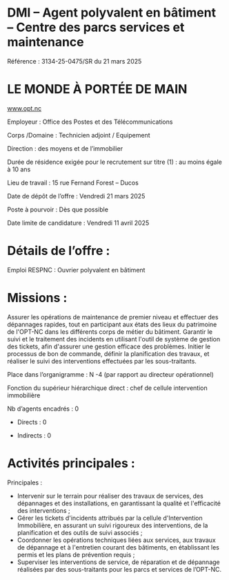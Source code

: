# DMI – Agent polyvalent en bâtiment – Centre des parcs services et maintenance

Référence : 3134-25-0475/SR du 21 mars 2025

# LE MONDE À PORTÉE DE MAIN

www.opt.nc

Employeur : Office des Postes et des Télécommunications

Corps /Domaine : Technicien adjoint / Equipement

Direction : des moyens et de l’immobilier

Durée de résidence exigée pour le recrutement sur titre (1) : au moins égale à 10 ans

Lieu de travail : 15 rue Fernand Forest – Ducos

Date de dépôt de l’offre : Vendredi 21 mars 2025

Poste à pourvoir : Dès que possible

Date limite de candidature : Vendredi 11 avril 2025

# Détails de l’offre :

Emploi RESPNC : Ouvrier polyvalent en bâtiment

# Missions :

Assurer les opérations de maintenance de premier niveau et effectuer des dépannages rapides, tout en participant aux états des lieux du patrimoine de l'OPT-NC dans les différents corps de métier du bâtiment. Garantir le suivi et le traitement des incidents en utilisant l'outil de système de gestion des tickets, afin d'assurer une gestion efficace des problèmes. Initier le processus de bon de commande, définir la planification des travaux, et réaliser le suivi des interventions effectuées par les sous-traitants.

Place dans l’organigramme : N -4 (par rapport au directeur opérationnel)

Fonction du supérieur hiérarchique direct : chef de cellule intervention immobilière

Nb d’agents encadrés : 0

- Directs : 0

- Indirects : 0

# Activités principales :

Principales :

- Intervenir sur le terrain pour réaliser des travaux de services, des dépannages et des installations, en garantissant la qualité et l'efficacité des interventions ;
- Gérer les tickets d'incidents attribués par la cellule d'Intervention Immobilière, en assurant un suivi rigoureux des interventions, de la planification et des outils de suivi associés ;
- Coordonner les opérations techniques liées aux services, aux travaux de dépannage et à l'entretien courant des bâtiments, en établissant les permis et les plans de prévention requis ;
- Superviser les interventions de service, de réparation et de dépannage réalisées par des sous-traitants pour les parcs et services de l’OPT-NC.